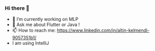 ### Hi there 👋

- 🔭 I’m currently working on MLP
- 💬 Ask me about Flutter or Java !
- 📫 How to reach me: https://www.linkedin.com/in/altin-kelmendi-9057351b1/
- I am using IntelliJ 

